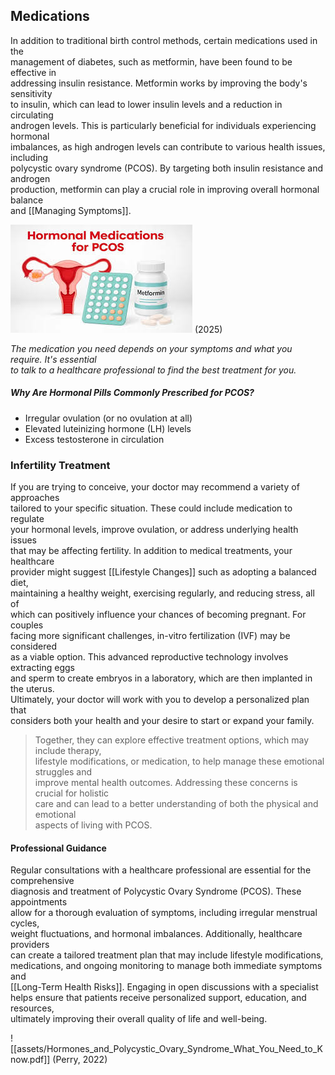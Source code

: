 ## Medications

In addition to traditional birth control methods, certain medications used in the  
management of diabetes, such as metformin, have been found to be effective in  
addressing insulin resistance. Metformin works by improving the body's sensitivity  
to insulin, which can lead to lower insulin levels and a reduction in circulating  
androgen levels. This is particularly beneficial for individuals experiencing hormonal  
imbalances, as high androgen levels can contribute to various health issues, including  
polycystic ovary syndrome (PCOS). By targeting both insulin resistance and androgen  
production, metformin can play a crucial role in improving overall hormonal balance  
and [[Managing Symptoms]]. 

![PCOS Medictions](image-3.png)
(2025)

*The medication you need depends on your symptoms and what you require. It's essential  
to talk to a healthcare professional to find the best treatment for you.*

##### Why Are Hormonal Pills Commonly Prescribed for PCOS?

- Irregular ovulation (or no ovulation at all)
- Elevated luteinizing hormone (LH) levels
- Excess testosterone in circulation

### Infertility Treatment

If you are trying to conceive, your doctor may recommend a variety of approaches  
tailored to your specific situation. These could include medication to regulate  
your hormonal levels, improve ovulation, or address underlying health issues  
that may be affecting fertility. In addition to medical treatments, your healthcare  
provider might suggest [[Lifestyle Changes]] such as adopting a balanced diet,  
maintaining a healthy weight, exercising regularly, and reducing stress, all of  
which can positively influence your chances of becoming pregnant. For couples  
facing more significant challenges, in-vitro fertilization (IVF) may be considered  
as a viable option. This advanced reproductive technology involves extracting eggs  
and sperm to create embryos in a laboratory, which are then implanted in the uterus.  
Ultimately, your doctor will work with you to develop a personalized plan that  
considers both your health and your desire to start or expand your family.


> Together, they can explore effective treatment options, which may include therapy,  
> lifestyle modifications, or medication, to help manage these emotional struggles and  
> improve mental health outcomes. Addressing these concerns is crucial for holistic  
> care and can lead to a better understanding of both the physical and emotional  
> aspects of living with PCOS.


#### Professional Guidance

Regular consultations with a healthcare professional are essential for the comprehensive  
diagnosis and treatment of Polycystic Ovary Syndrome (PCOS). These appointments  
allow for a thorough evaluation of symptoms, including irregular menstrual cycles,  
weight fluctuations, and hormonal imbalances. Additionally, healthcare providers  
can create a tailored treatment plan that may include lifestyle modifications,  
medications, and ongoing monitoring to manage both immediate symptoms and  
[[Long-Term Health Risks]]. Engaging in open discussions with a specialist  
helps ensure that patients receive personalized support, education, and resources,  
ultimately improving their overall quality of life and well-being.

![[assets/Hormones_and_Polycystic_Ovary_Syndrome_What_You_Need_to_Know.pdf]]
(Perry, 2022)
